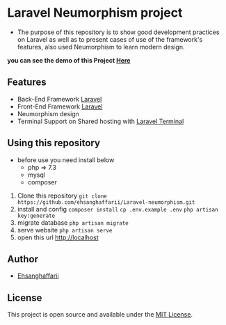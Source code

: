 # Laravel Neumorphism project 

* The purpose of this repository is to show good development practices on Laravel as well as to present cases of use of the framework's features, also used Neumorphism to learn modern design.

<strong>you can see the demo of this Project [Here](https://laravel.ehsanghaffarii.ir)</strong>

## Features
* Back-End Framework [Laravel](https://laravel.com)
* Front-End Framework [Laravel](https://laravel.com)
* Neumorphism design
* Terminal Support on Shared hosting with [Laravel Terminal](https://github.com/recca0120/laravel-terminal)

## Using this repository

* before use you need install below
    - php => 7.3
    - mysql
    - composer

1. Clone this repository
    `git clone https://github.com/ehsanghaffarii/Laravel-neumorphism.git`
2. install and config
    `composer install`
    `cp .env.example .env`
    `php artisan key:generate`
3. migrate database
    `php artisan migrate`
4. serve website
    `php artisan serve`
5. open this url
    [http://localhost](http://localhost)


## Author

- [Ehsanghaffarii](https://Ehsanghaffarii.ir)

## License

This project is open source and available under the [MIT License](https://github.com/ehsanghaffarii/laravel-neumorphism/blob/master/LICENSE).
